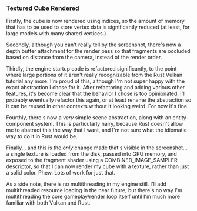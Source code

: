 ### Textured Cube Rendered

Firstly, the cube is now rendered using indices, so the amount of memory that
has to be used to store vertex data is significantly reduced (at least, for large
models with many shared vertices.)

Secondly, although you can't really tell by the screenshot, there's now a depth
buffer attachment for the render pass so that fragments are occluded based on distance
from the camera, instead of the render order.

Thirdly, the engine startup code is refactored significantly, to the point where large
portions of it aren't really recognizable from the Rust Vulkan tutorial any more. I'm
proud of this, although I'm not super happy with the exact abstraction I chose for it.
After refactoring and adding various other features, it's become clear that the
behavior I chose is too opinionated. I'll probably eventually refactor this again,
or at least rename the abstraction so it can be reused in other contexts without it
looking weird. For now it's fine.

Fourthly, there's now a _very_ simple scene abstraction, along with an entity-component
system. This is particularly hairy, because Rust doesn't allow me to abstract this the
way that I want, and I'm not sure what the idiomatic way to do it in Rust would be.

Finally... and this is the _only_ change made that's visible in the screenshot... a
single texture is loaded from the disk, passed into GPU memory, and exposed to the
fragment shader using a COMBINED_IMAGE_SAMPLER descriptor, so that I can now render my
cube with a texture, rather than just a solid color. Phew. Lots of work for just that.

As a side note, there is no multithreading in my engine still. I'll add multithreaded
resource loading in the near future, but there's no way I'm multithreading the core
gameplay/render loop itself until I'm much more familiar with both Vulkan and Rust.

